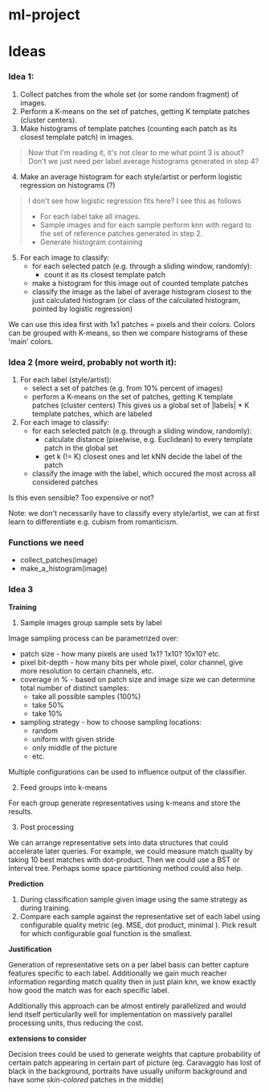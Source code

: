 # ml-project

# Ideas

### Idea 1:
1. Collect patches from the whole set (or some random fragment) of images.
2. Perform a K-means on the set of patches, getting K template patches (cluster centers).
3. Make histograms of template patches (counting each patch as its closest template patch) in images.

> Now that I'm reading it, it's not clear to me what point 3 is about? Don't we just need per label average histograms generated in step 4?

4. Make an average histogram for each style/artist or perform logistic regression on histograms (?)

> I don't see how logistic regression fits here? I see this as follows
>   - For each label take all images.
>   - Sample images and for each sample perform knn with regard to the set of reference patches generated in step 2.
>   - Generate histogram containing 

5. For each image to classify:
    - for each selected patch (e.g. through a sliding window, randomly):
        - count it as its closest template patch
    - make a histogram for this image out of counted template patches
    - classify the image as the label of average histogram closest to the just calculated histogram
    (or class of the calculated histogram, pointed by logistic regression)

We can use this idea first with 1x1 patches = pixels and their colors.
Colors can be grouped with K-means, so then we compare histograms of these 'main' colors.

### Idea 2 (more weird, probably not worth it):
1. For each label (style/artist):
    - select a set of patches (e.g. from 10% percent of images)
    - perform a K-means on the set of patches, getting K template patches (cluster centers)
This gives us a global set of |labels| * K template patches, which are labeled
2. For each image to classify:
    - for each selected patch (e.g. through a sliding window, randomly):
        - calculate distance (pixelwise, e.g. Euclidean) to every template patch in the global set
        - get k (!= K) closest ones and let kNN decide the label of the patch
    - classify the image with the label, which occured the most across all considered patches

Is this even sensible? Too expensive or not?

Note: we don't necessarily have to classify every style/artist,
we can at first learn to differentiate e.g. cubism from romanticism.

### Functions we need

- collect_patches(image)
- make_a_histogram(image)

### Idea 3

**Training**

1. Sample images group sample sets by label

Image sampling process can be parametrized over:
- patch size - how many pixels are used 1x1? 1x10? 10x10? etc.
- pixel bit-depth - how many bits per whole pixel, color channel, give more resolution to certain channels, etc.
- coverage in % - based on patch size and image size we can determine total number of distinct samples:
  - take all possible samples (100%)
  - take 50%
  - take 10%
- sampling strategy - how to choose sampling locations:
  - random
  - uniform with given stride
  - only middle of the picture
  - etc.

Multiple configurations can be used to influence output of the classifier.

2. Feed groups into k-means
    
For each group generate representatives using k-means and store the results.

3. Post processing

We can arrange representative sets into data structures that could accelerate later queries. For example, we could measure match quality by taking 10 best matches with dot-product. Then we could use a BST or Interval tree. Perhaps some space partitioning method could also help.

**Prediction**

1. During classification sample given image using the same strategy as during training.
2. Compare each sample against the representative set of each label using configurable quality metric (eg. MSE, dot product, minimal ). Pick result for which configurable goal function is the smallest.

**Justification**

Generation of representative sets on a per label basis can better capture features specific to each label. Additionally we gain much reacher information regarding match quality then in just plain knn, we know exactly how good the match was for each specific label.

Additionally this approach can be almost entirely parallelized and would lend itself perticularlly well for implementation on massively parallel processing units, thus reducing the cost.

**extensions to consider**

Decision trees could be used to generate weights that capture probability of certain patch appearing in certain part of picture (eg. Caravaggio has lost of black in the background, portraits have usually uniform background and have some *skin-colored* patches in the middle)